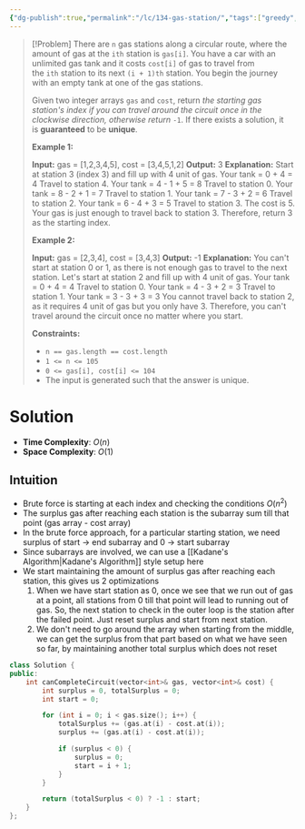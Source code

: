 ```yaml
---
{"dg-publish":true,"permalink":"/lc/134-gas-station/","tags":["greedy","array"]}
---
```


>[!Problem]
>There are `n` gas stations along a circular route, where the amount of gas at the `ith` station is `gas[i]`.
> You have a car with an unlimited gas tank and it costs `cost[i]` of gas to travel from the `ith` station to its next `(i + 1)th` station. You begin the journey with an empty tank at one of the gas stations.
> 
> Given two integer arrays `gas` and `cost`, return _the starting gas station's index if you can travel around the circuit once in the clockwise direction, otherwise return_ `-1`. If there exists a solution, it is **guaranteed** to be **unique**.
> 
> **Example 1:**
> 
> **Input:** gas = [1,2,3,4,5], cost = [3,4,5,1,2]
> **Output:** 3
> **Explanation:**
> Start at station 3 (index 3) and fill up with 4 unit of gas. Your tank = 0 + 4 = 4
> Travel to station 4. Your tank = 4 - 1 + 5 = 8
> Travel to station 0. Your tank = 8 - 2 + 1 = 7
> Travel to station 1. Your tank = 7 - 3 + 2 = 6
> Travel to station 2. Your tank = 6 - 4 + 3 = 5
> Travel to station 3. The cost is 5. Your gas is just enough to travel back to station 3.
> Therefore, return 3 as the starting index.
> 
> **Example 2:**
> 
> **Input:** gas = [2,3,4], cost = [3,4,3]
> **Output:** -1
> **Explanation:**
> You can't start at station 0 or 1, as there is not enough gas to travel to the next station.
> Let's start at station 2 and fill up with 4 unit of gas. Your tank = 0 + 4 = 4
> Travel to station 0. Your tank = 4 - 3 + 2 = 3
> Travel to station 1. Your tank = 3 - 3 + 3 = 3
> You cannot travel back to station 2, as it requires 4 unit of gas but you only have 3.
> Therefore, you can't travel around the circuit once no matter where you start.
> 
> **Constraints:**
> 
> - `n == gas.length == cost.length`
> - `1 <= n <= 105`
> - `0 <= gas[i], cost[i] <= 104`
> - The input is generated such that the answer is unique.

# Solution
- **Time Complexity**: $O(n)$
- **Space Complexity**: $O(1)$
## Intuition
- Brute force is starting at each index and checking the conditions $O(n^2)$
- The surplus gas after reaching each station is the subarray sum till that point (gas array - cost array)
- In the brute force approach, for a particular starting station, we need surplus of start -> end subarray and 0 -> start subarray
- Since subarrays are involved, we can use a [[Kadane's Algorithm\|Kadane's Algorithm]] style setup here
- We start maintaining the amount of surplus gas after reaching each station, this gives us 2 optimizations
	1. When we have start station as 0, once we see that we run out of gas at a point, all stations from 0 till that point will lead to running out of gas. So, the next station to check in the outer loop is the station after the failed point. Just reset surplus and start from next station.
	2. We don't need to go around the array when starting from the middle, we can get the surplus from that part based on what we have seen so far, by maintaining another total surplus which does not reset
```cpp
class Solution {
public:
    int canCompleteCircuit(vector<int>& gas, vector<int>& cost) {
        int surplus = 0, totalSurplus = 0;
        int start = 0;

        for (int i = 0; i < gas.size(); i++) {
            totalSurplus += (gas.at(i) - cost.at(i));
            surplus += (gas.at(i) - cost.at(i));

            if (surplus < 0) {
                surplus = 0;
                start = i + 1;
            }
        }

        return (totalSurplus < 0) ? -1 : start;
    }
};
```